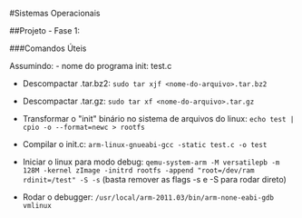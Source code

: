 #Sistemas Operacionais

##Projeto - Fase 1:

###Comandos Úteis

Assumindo:
	- nome do programa init: test.c

- Descompactar .tar.bz2: `sudo tar xjf <nome-do-arquivo>.tar.bz2`

- Descompactar .tar.gz: `sudo tar xf <nome-do-arquivo>.tar.gz`

- Transformar o "init" binário no sistema de arquivos do linux: `echo test | cpio -o --format=newc > rootfs`

- Compilar o init.c: `arm-linux-gnueabi-gcc -static test.c -o test`

- Iniciar o linux para modo debug: `qemu-system-arm -M versatilepb -m 128M -kernel zImage -initrd rootfs -append "root=/dev/ram rdinit=/test" -S -s` (basta remover as flags -s e -S para rodar direto)

- Rodar o debugger: `/usr/local/arm-2011.03/bin/arm-none-eabi-gdb vmlinux`
